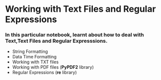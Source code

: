 # Working with Text Files and Regular Expressions

### In this particular notebook, learnt about how to deal with Text,Text Files and Regular Expresssions.

* String Formatting
* Data Time Formatting
* Working with TXT files
* Working with PDF files (**PyPDF2** library)
* Regular Expressions (**re** library)

